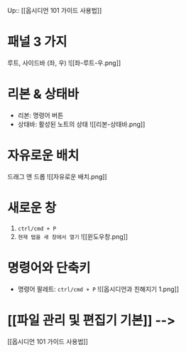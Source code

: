 Up:: [[옵시디언 101 가이드 사용법]]

# 패널 3 가지
루트, 사이드바 (좌, 우)
![[좌-루트-우.png]]






# 리본 & 상태바
- 리본: 명령어 버튼
- 상태바: 활성된 노트의 상태
![[리본-상태바.png]]






# 자유로운 배치
드래그 앤 드롭
![[자유로운 배치.png]]







# 새로운 창
1. `ctrl/cmd + P`
2. `현재 탭을 새 창에서 열기`
![[윈도우창.png]]







# 명령어와 단축키
- 명령어 팔레트: `ctrl/cmd + P`
![[옵시디언과 친해지기 1.png]]








# [[파일 관리 및 편집기 기본]] -->
[[옵시디언 101 가이드 사용법]]